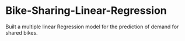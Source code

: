 # Bike-Sharing-Linear-Regression
Built a multiple linear Regression model for the prediction of demand for shared bikes.
